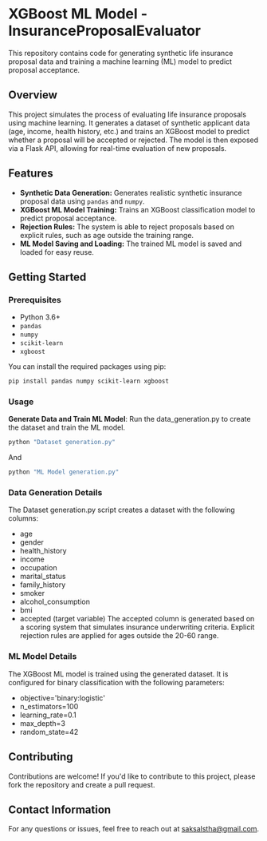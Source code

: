 # XGBoost ML Model - InsuranceProposalEvaluator

This repository contains code for generating synthetic life insurance proposal data and training a machine learning (ML) model to predict proposal acceptance.

## Overview

This project simulates the process of evaluating life insurance proposals using machine learning. It generates a dataset of synthetic applicant data (age, income, health history, etc.) and trains an XGBoost model to predict whether a proposal will be accepted or rejected. The model is then exposed via a Flask API, allowing for real-time evaluation of new proposals.

## Features

* **Synthetic Data Generation:** Generates realistic synthetic insurance proposal data using `pandas` and `numpy`.
* **XGBoost ML Model Training:** Trains an XGBoost classification model to predict proposal acceptance.
* **Rejection Rules:** The system is able to reject proposals based on explicit rules, such as age outside the training range.
* **ML Model Saving and Loading:** The trained ML model is saved and loaded for easy reuse.

## Getting Started

### Prerequisites

* Python 3.6+
* `pandas`
* `numpy`
* `scikit-learn`
* `xgboost`

You can install the required packages using pip:

```bash
pip install pandas numpy scikit-learn xgboost
```

### Usage
 **Generate Data and Train ML Model**:
Run the data_generation.py to create the dataset and train the ML model.
```bash
python "Dataset generation.py"
````
And

```bash
python "ML Model generation.py"
````

### Data Generation Details
The Dataset generation.py script creates a dataset with the following columns:
- age
- gender
- health_history
- income
- occupation
- marital_status
- family_history
- smoker
- alcohol_consumption
- bmi
- accepted (target variable)
The accepted column is generated based on a scoring system that simulates insurance underwriting criteria. Explicit rejection rules are applied for ages outside the 20-60 range.

### ML Model Details
The XGBoost ML model is trained using the generated dataset. It is configured for binary classification with the following parameters:
- objective='binary:logistic'
- n_estimators=100
- learning_rate=0.1
- max_depth=3
- random_state=42

## Contributing
Contributions are welcome! If you'd like to contribute to this project, please fork the repository and create a pull request.

## Contact Information
For any questions or issues, feel free to reach out at saksalstha@gmail.com.

